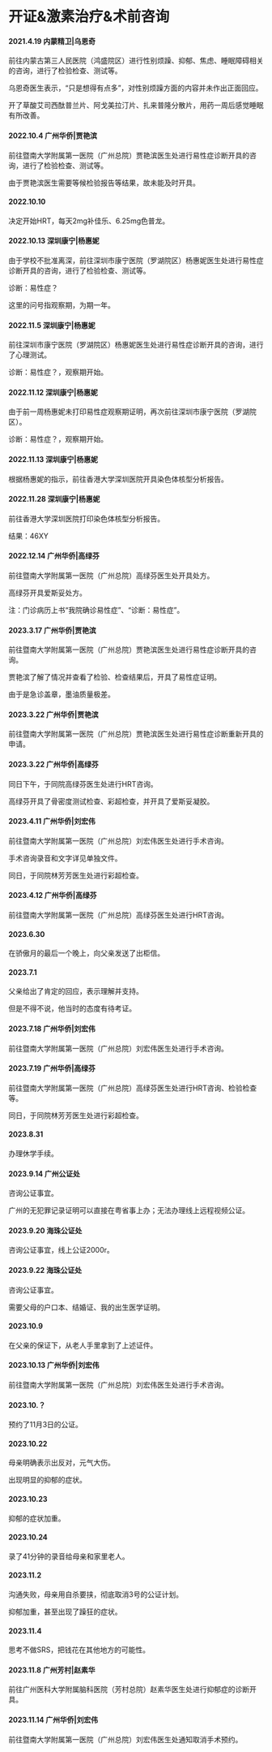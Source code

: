 # 开证&激素治疗&术前咨询

#### 2021.4.19 内蒙精卫|乌恩奇

前往内蒙古第三人民医院（鸿盛院区）进行性别烦躁、抑郁、焦虑、睡眠障碍相关的咨询，进行了检验检查、测试等。

乌恩奇医生表示，“只是想得有点多”，对性别烦躁方面的内容并未作出正面回应。

开了草酸艾司西酞普兰片、阿戈美拉汀片、扎来普隆分散片，用药一周后感觉睡眠有所改善。

#### 2022.10.4 广州华侨|贾艳滨

前往暨南大学附属第一医院（广州总院）贾艳滨医生处进行易性症诊断开具的咨询，进行了检验检查、测试等。

由于贾艳滨医生需要等候检验报告等结果，故未能及时开具。

#### 2022.10.10

决定开始HRT，每天2mg补佳乐、6.25mg色普龙。

#### 2022.10.13 深圳康宁|杨惠妮

由于学校不批准离深，前往深圳市康宁医院（罗湖院区）杨惠妮医生处进行易性症诊断开具的咨询，进行了检验检查、测试等。

诊断：易性症？

这里的问号指观察期，为期一年。

#### 2022.11.5 深圳康宁|杨惠妮

前往深圳市康宁医院（罗湖院区）杨惠妮医生处进行易性症诊断开具的咨询，进行了心理测试。

诊断：易性症？，观察期开始。

#### 2022.11.12 深圳康宁|杨惠妮

由于前一周杨惠妮未打印易性症观察期证明，再次前往深圳市康宁医院（罗湖院区）。

诊断：易性症？，观察期开始。

#### 2022.11.13 深圳康宁|杨惠妮

根据杨惠妮的指示，前往香港大学深圳医院开具染色体核型分析报告。

#### 2022.11.28 深圳康宁|杨惠妮

前往香港大学深圳医院打印染色体核型分析报告。

结果：46XY

#### 2022.12.14 广州华侨|高绿芬

前往暨南大学附属第一医院（广州总院）高绿芬医生处开具处方。

高绿芬开具爱斯妥处方。

注：门诊病历上书“我院确诊易性症”、“诊断：易性症”。

#### 2023.3.17 广州华侨|贾艳滨

前往暨南大学附属第一医院（广州总院）贾艳滨医生处进行易性症诊断开具的咨询。

贾艳滨了解了情况并查看了检验、检查结果后，开具了易性症证明。

由于是急诊盖章，墨油质量极差。

#### 2023.3.22 广州华侨|贾艳滨

前往暨南大学附属第一医院（广州总院）贾艳滨医生处进行易性症诊断重新开具的申请。

#### 2023.3.22 广州华侨|高绿芬

同日下午，于同院高绿芬医生处进行HRT咨询。

高绿芬开具了骨密度测试检查、彩超检查，并开具了爱斯妥凝胶。

#### 2023.4.11 广州华侨|刘宏伟

前往暨南大学附属第一医院（广州总院）刘宏伟医生处进行手术咨询。

手术咨询录音和文字详见单独文件。

同日，于同院林芳芳医生处进行彩超检查。

#### 2023.4.12 广州华侨|高绿芬

前往暨南大学附属第一医院（广州总院）高绿芬医生处进行HRT咨询。

#### 2023.6.30

在骄傲月的最后一个晚上，向父亲发送了出柜信。

#### 2023.7.1

父亲给出了肯定的回应，表示理解并支持。

但是不得不说，他当时的态度有待考证。

#### 2023.7.18 广州华侨|刘宏伟

前往暨南大学附属第一医院（广州总院）刘宏伟医生处进行手术咨询。

#### 2023.7.19 广州华侨|高绿芬

前往暨南大学附属第一医院（广州总院）高绿芬医生处进行HRT咨询、检验检查等。

同日，于同院林芳芳医生处进行彩超检查。

#### 2023.8.31

办理休学手续。

#### 2023.9.14 广州公证处

咨询公证事宜。

广州的无犯罪记录证明可以直接在粤省事上办；无法办理线上远程视频公证。

#### 2023.9.20 海珠公证处

咨询公证事宜，线上公证2000r。

#### 2023.9.22 海珠公证处

咨询公证事宜。

需要父母的户口本、结婚证、我的出生医学证明。

#### 2023.10.9

在父亲的保证下，从老人手里拿到了上述证件。

#### 2023.10.13 广州华侨|刘宏伟

前往暨南大学附属第一医院（广州总院）刘宏伟医生处进行手术咨询。

#### 2023.10.？

预约了11月3日的公证。

#### 2023.10.22

母亲明确表示出反对，元气大伤。

出现明显的抑郁的症状。

#### 2023.10.23

抑郁的症状加重。

#### 2023.10.24

录了41分钟的录音给母亲和家里老人。

#### 2023.11.2

沟通失败，母亲用自杀要挟，彻底取消3号的公证计划。

抑郁加重，甚至出现了躁狂的症状。

#### 2023.11.4

思考不做SRS，把钱花在其他地方的可能性。

#### 2023.11.8 广州芳村|赵素华

前往广州医科大学附属脑科医院（芳村总院）赵素华医生处进行抑郁症的诊断开具。

#### 2023.11.14 广州华侨|刘宏伟

前往暨南大学附属第一医院（广州总院）刘宏伟医生处通知取消手术预约。


